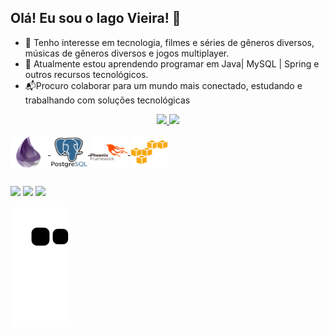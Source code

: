 ## Olá! Eu sou o Iago Vieira! 👋

- 👀 Tenho interesse em tecnologia, filmes e séries de gêneros diversos, músicas de gêneros diversos e jogos multiplayer.
- 🌱 Atualmente estou aprendendo programar em Java| MySQL | Spring e outros recursos tecnológicos. 
- 📬Procuro colaborar para um mundo mais conectado, estudando e trabalhando com soluções tecnológicas

<div align="center">
  <a href="https://github.com/IagoVieiraa">
  <img height="140em" src="https://github-readme-stats.vercel.app/api?username=IagoVieiraa&show_icons=true&theme=dark&include_all_commits=true&count_private=true"/>
  <img height="140em" src="https://github-readme-stats.vercel.app/api/top-langs/?username=IagoVieiraa&layout=compact&langs_count=7&theme=dark"/>
</div>
<div style="display: inline_block"><br>
  <img align="center" alt="Elixir" height="50" width="60" src="https://github.com/devicons/devicon/blob/master/icons/elixir/elixir-original.svg">
  <img align="center" alt="Postgres" height="50" width="60" src="https://github.com/devicons/devicon/blob/master/icons/postgresql/postgresql-original-wordmark.svg">
  <img align="center" alt="Phoenix" height="50" width="60" src="https://github.com/devicons/devicon/blob/master/icons/phoenix/phoenix-original-wordmark.svg">
  <img align="center" alt="AWS" height="50" width="60" src="https://github.com/devicons/devicon/blob/master/icons/amazonwebservices/amazonwebservices-original.svg">
  
  ##
  <div> 
 <a href="https://discord.com/channels/@me" target="_blank"><img src="https://img.shields.io/badge/Discord-7289DA?style=for-the-badge&logo=discord&logoColor=white" target="_blank"></a> 
  <a href = "mailto:iago.vieiras13@gmail.com"><img src="https://img.shields.io/badge/Gmail-D14836?style=for-the-badge&logo=gmail&logoColor=white"></a>
  <a href="https://www.linkedin.com/in/iago-vieira-499076165/" target="_blank"><img src="https://img.shields.io/badge/-LinkedIn-%230077B5?style=for-the-badge&logo=linkedin&logoColor=white" target="_blank"></a> 
 
![Snake animation](https://github.com/rafaballerini/rafaballerini/blob/output/github-contribution-grid-snake.svg)
 
</div>
